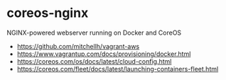 # coreos-nginx
NGINX-powered webserver running on Docker and CoreOS

 - https://github.com/mitchellh/vagrant-aws
 - https://www.vagrantup.com/docs/provisioning/docker.html
 - https://coreos.com/os/docs/latest/cloud-config.html
 - https://coreos.com/fleet/docs/latest/launching-containers-fleet.html
